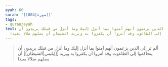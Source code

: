 ```yaml
---
ayah: 60
surah: '[[004|سورة]]'
tags:
- quran/ayah
text: ألم تر إلى الذين يزعمون أنهم آمنوا بما أنزل إليك وما أنزل من قبلك يريدون أن
  يتحاكموا إلى الطاغوت وقد أمروا أن يكفروا به ويريد الشيطان أن يضلهم ضلالا بعيدا
---
```

> ألم تر إلى الذين يزعمون أنهم آمنوا بما أنزل إليك وما أنزل من قبلك يريدون أن يتحاكموا إلى الطاغوت وقد أمروا أن يكفروا به ويريد [[إبليس|الشيطان]] أن يضلهم ضلالا بعيدا
